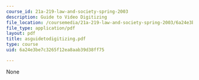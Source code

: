 ```yaml
---
course_id: 21a-219-law-and-society-spring-2003
description: Guide to Video Digitizing
file_location: /coursemedia/21a-219-law-and-society-spring-2003/6a24e3be7c3265f12ea8aab39d38ff75_asguidetodigitizing.pdf
file_type: application/pdf
layout: pdf
title: asguidetodigitizing.pdf
type: course
uid: 6a24e3be7c3265f12ea8aab39d38ff75

---
```

None